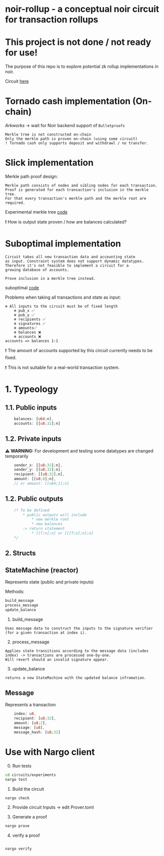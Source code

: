 # noir-rollup - a conceptual noir circuit for transaction rollups 

# This project is not done / not ready for use! 

The purpose of this repo is to explore potential zk rollup implementations in noir.

Circuit [here](https://github.com/jonas089/noir-rollup/tree/master/circuit/src)

# Tornado cash implementation (On-chain)
*Arkworks* -> wait for Noir backend support of `Bulletproofs`
```
Merkle tree is not constructed on-chain
Only the merkle path is proven on-chain (using some circuit)
! Tornado cash only supports deposit and withdrawl / no transfer.
```

# Slick implementation

Merkle path proof design:

```
Merkle path consists of nodes and sibling nodes for each transaction.
Proof is generated for each transaction's inclusion in the merkle tree.
For that every transaction's merkle path and the merkle root are required.
```

Experimental merkle tree [code](https://github.com/jonas089/noir-rollup/blob/master/merkle-tree/src/main.rs)

❗ How is output state proven / how are balances calculated?


# Suboptimal implementation

```
Circuit takes all new transaction data and accounting state
as input. Constraint system does not support dynamic datatypes.
Therefore it's not feasible to implement a circuit for a
growing database of accounts.

Prove inclusion in a merkle tree instead.
```

suboptimal [code](https://github.com/jonas089/noir-rollup/tree/master/circuits/experiments)

Problems when taking all transactions and state as input:
```
❄️ All inputs to the circuit must be of fixed length
    ❄️ pub_x ✅ 
    ❄️ pub_y ✅ 
    ❄️ recipients ✅ 
    ❄️ signatures ✅ 
    ❄️ amounts✅  
    ❄️ balances ❌
    ❄️ accounts ❌
accounts => balances 1:1
```
❗ The amount of accounts supported by this circuit currently needs to be fixed.

❗ This is not suitable for a real-world transaction system.



# 1. Typeology

## 1.1. Public inputs

```Rust
    balances: [u64;n], 
    accounts: [[u8;32];n]
```

## 1.2. Private inputs


⚠️ **WARNING:** For development and testing some datatypes are changed temporarily


```Rust
    sender_x: [[u8;32];n],
    sender_y: [[u8;32];n],
    recipient: [[u8;32];n],
    amount: [[u8;8];n],
    // or amount: [[u64;1];n]
```

## 1.2. Public outputs
```Rust
    /* To be defined
        * public outputs will include
            * new merkle root
            * new balances
        -> return statement
            * [[T;n];n] or [[[T;n];n];n]
    */
```

## 2. Structs

## StateMachine (reactor)

Represents state (public and private inputs)

Methods:

```Rust
build_message
process_message
update_balance
```

1. build_message

```
Uses message data to construct the inputs to the signature verifier (for a given transaction at index i).
```

2. process_message

```
Applies state transitions according to the message data (includes index) -> transactions are processed one-by-one.
Will revert should an invalid signature appear.
```

3. update_balance

```
returns a new StateMachine with the updated balance infromation.
```

## Message

Represents a transaction

```Rust
    index: u8,
    recipient: [u8;32],
    amount: [u8;2],
    message: [u8],
    message_hash: [u8;32]
```

# Use with Nargo client

0. Run tests

```bash
cd circuits/experiments
nargo test
```

1. Build the circuit

```bash
nargo check
```

2. Provide circuit Inputs -> edit Prover.toml

3. Generate a proof

```bash
nargo prove
```

4. verify a proof

```bash

nargo verify
```
